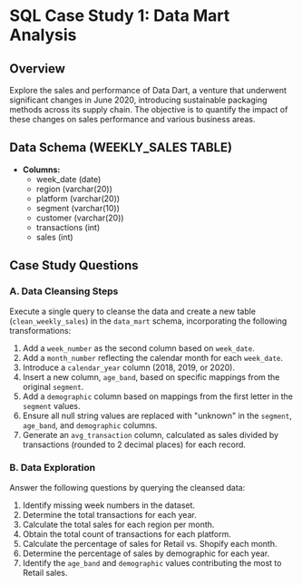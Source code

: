 # SQL Case Study 1: Data Mart Analysis

## Overview
Explore the sales and performance of Data Dart, a venture that underwent significant changes in June 2020, introducing sustainable packaging methods across its supply chain. The objective is to quantify the impact of these changes on sales performance and various business areas.

## Data Schema (WEEKLY_SALES TABLE)
- **Columns:**
  - week_date (date)
  - region (varchar(20))
  - platform (varchar(20))
  - segment (varchar(10))
  - customer (varchar(20))
  - transactions (int)
  - sales (int)

## Case Study Questions

### A. Data Cleansing Steps
Execute a single query to cleanse the data and create a new table (`clean_weekly_sales`) in the `data_mart` schema, incorporating the following transformations:

1. Add a `week_number` as the second column based on `week_date`.
2. Add a `month_number` reflecting the calendar month for each `week_date`.
3. Introduce a `calendar_year` column (2018, 2019, or 2020).
4. Insert a new column, `age_band`, based on specific mappings from the original `segment`.
5. Add a `demographic` column based on mappings from the first letter in the `segment` values.
6. Ensure all null string values are replaced with "unknown" in the `segment`, `age_band`, and `demographic` columns.
7. Generate an `avg_transaction` column, calculated as sales divided by transactions (rounded to 2 decimal places) for each record.

### B. Data Exploration
Answer the following questions by querying the cleansed data:

1. Identify missing week numbers in the dataset.
2. Determine the total transactions for each year.
3. Calculate the total sales for each region per month.
4. Obtain the total count of transactions for each platform.
5. Calculate the percentage of sales for Retail vs. Shopify each month.
6. Determine the percentage of sales by demographic for each year.
7. Identify the `age_band` and `demographic` values contributing the most to Retail sales.
